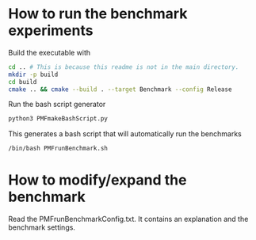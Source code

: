 # How to run the benchmark experiments
Build the executable with
```bash
cd .. # This is because this readme is not in the main directory.
mkdir -p build
cd build
cmake .. && cmake --build . --target Benchmark --config Release
```

Run the bash script generator
```bash
python3 PMFmakeBashScript.py
```

This generates a bash script that will automatically run the benchmarks
```bash
/bin/bash PMFrunBenchmark.sh
```


# How to modify/expand the benchmark
Read the PMFrunBenchmarkConfig.txt. It contains an explanation and the benchmark settings.